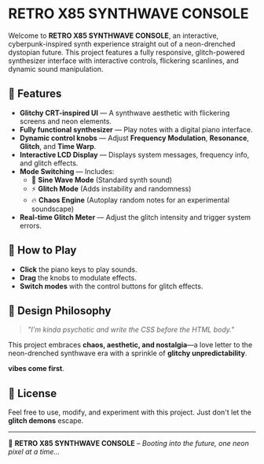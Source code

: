 # RETRO X85 SYNTHWAVE CONSOLE

Welcome to **RETRO X85 SYNTHWAVE CONSOLE**, an interactive, cyberpunk-inspired synth experience straight out of a neon-drenched dystopian future. This project features a fully responsive, glitch-powered synthesizer interface with interactive controls, flickering scanlines, and dynamic sound manipulation.

## 🚀 Features

- **Glitchy CRT-inspired UI** — A synthwave aesthetic with flickering screens and neon elements.  
- **Fully functional synthesizer** — Play notes with a digital piano interface.  
- **Dynamic control knobs** — Adjust **Frequency Modulation**, **Resonance**, **Glitch**, and **Time Warp**.  
- **Interactive LCD Display** — Displays system messages, frequency info, and glitch effects.  
- **Mode Switching** — Includes:  
  - 🎵 **Sine Wave Mode** (Standard synth sound)  
  - ⚡ **Glitch Mode** (Adds instability and randomness)  
  - 🔥 **Chaos Engine** (Autoplay random notes for an experimental soundscape)  
- **Real-time Glitch Meter** — Adjust the glitch intensity and trigger system errors.  

## 🎹 How to Play
- **Click** the piano keys to play sounds.  
- **Drag** the knobs to modulate effects.  
- **Switch modes** with the control buttons for glitch effects.  

## 🎨 Design Philosophy
> *"I'm kinda psychotic and write the CSS before the HTML body."*  

This project embraces **chaos, aesthetic, and nostalgia**—a love letter to the neon-drenched synthwave era with a sprinkle of **glitchy unpredictability**.

**vibes come first**.  

## 📜 License
Feel free to use, modify, and experiment with this project. Just don't let the **glitch demons** escape.  

---

💾 **RETRO X85 SYNTHWAVE CONSOLE** – *Booting into the future, one neon pixel at a time...*  
